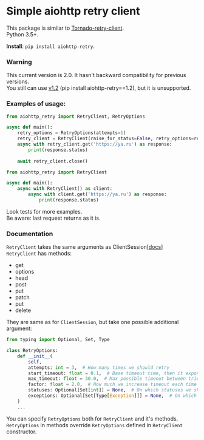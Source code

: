 # Simple aiohttp retry client

This package is similar to [Tornado-retry-client](https://github.com/wpjunior/tornado-retry-client). \
Python 3.5+.

**Install**: `pip install aiohttp-retry`.

### Warning
This current version is 2.0. It hasn't backward compatibility for previous versions. \
You still can use [v1.2](https://github.com/inyutin/aiohttp_retry/tree/v1.2) (pip install aiohttp-retry==1.2), but it is unsupported.


### Examples of usage:
```python
from aiohttp_retry import RetryClient, RetryOptions

async def main():
    retry_options = RetryOptions(attempts=1)
    retry_client = RetryClient(raise_for_status=False, retry_options=retry_options)
    async with retry_client.get('https://ya.ru') as response:
        print(response.status)
        
    await retry_client.close()
```

```python
from aiohttp_retry import RetryClient

async def main():
    async with RetryClient() as client:
        async with client.get('https://ya.ru') as response:
            print(response.status)
```
Look tests for more examples. \
Be aware: last request returns as it is.

### Documentation
`RetryClient` takes the same arguments as ClientSession[[docs](https://docs.aiohttp.org/en/stable/client_reference.html)] \
`RetryClient` has methods:
- get
- options
- head
- post
- put
- patch
- put
- delete

They are same as for `ClientSession`, but take one possible additional argument: 
```python
from typing import Optional, Set, Type

class RetryOptions:
    def __init__(
        self,
        attempts: int = 3,  # How many times we should retry
        start_timeout: float = 0.1,  # Base timeout time, then it exponentially grow
        max_timeout: float = 30.0,  # Max possible timeout between tries
        factor: float = 2.0,  # How much we increase timeout each time
        statuses: Optional[Set[int]] = None,  # On which statuses we should retry
        exceptions: Optional[Set[Type[Exception]]] = None,  # On which exceptions we should retry
    )
    ...
```
You can specify `RetryOptions` both for `RetryClient` and it's methods. 
`RetryOptions` in methods override `RetryOptions` defined in `RetryClient` constructor.
